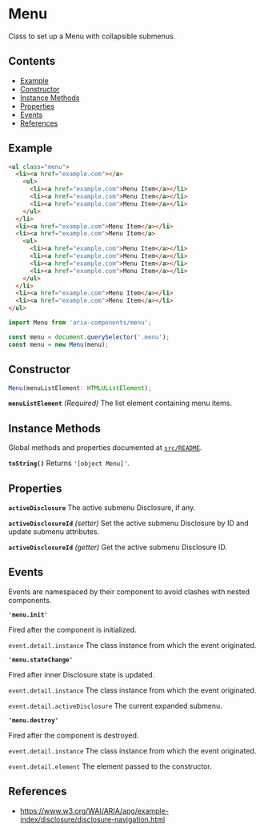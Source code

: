 Menu
====

Class to set up a Menu with collapsible submenus.

## Contents

* [Example](#example)
* [Constructor](#constructor)
* [Instance Methods](#instance-methods)
* [Properties](#properties)
* [Events](#events)
* [References](#references)

## Example

```html
<ul class="menu">
  <li><a href="example.com"></a>
    <ul>
      <li><a href="example.com">Menu Item</a></li>
      <li><a href="example.com">Menu Item</a></li>
      <li><a href="example.com">Menu Item</a></li>
    </ul>
  </li>
  <li><a href="example.com">Menu Item</a></li>
  <li><a href="example.com">Menu Item</a>
    <ul>
      <li><a href="example.com">Menu Item</a></li>
      <li><a href="example.com">Menu Item</a></li>
      <li><a href="example.com">Menu Item</a></li>
      <li><a href="example.com">Menu Item</a></li>
    </ul>
  </li>
  <li><a href="example.com">Menu Item</a></li>
  <li><a href="example.com">Menu Item</a></li>
</ul>
```

```jsx
import Menu from 'aria-components/menu';

const menu = document.querySelector('.menu');
const menu = new Menu(menu);
```

## Constructor

```jsx
Menu(menuListElement: HTMLUListElement);
```

**`menuListElement`** _(Required)_ The list element containing menu items.

## Instance Methods

Global methods and properties documented at [`src/README`](../).

**`toString()`** Returns `'[object Menu]'`.

## Properties

**`activeDisclosure`** The active submenu Disclosure, if any.

**`activeDisclosureId`** _(setter)_ Set the active submenu Disclosure by ID and update submenu attributes.

**`activeDisclosureId`** _(getter)_ Get the active submenu Disclosure ID.

## Events

Events are namespaced by their component to avoid clashes with nested components.

**`'menu.init'`**

Fired after the component is initialized.

`event.detail.instance` The class instance from which the event originated.

**`'menu.stateChange'`**

Fired after inner Disclosure state is updated.

`event.detail.instance` The class instance from which the event originated.

`event.detail.activeDisclosure` The current expanded submenu.

**`'menu.destroy'`**

Fired after the component is destroyed.

`event.detail.instance` The class instance from which the event originated.

`event.detail.element` The element passed to the constructor.

## References

- https://www.w3.org/WAI/ARIA/apg/example-index/disclosure/disclosure-navigation.html
